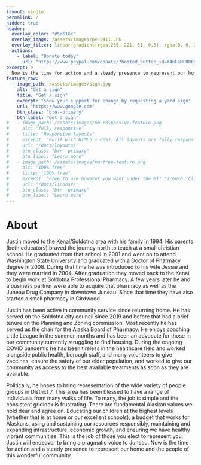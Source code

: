 ```yaml
---
layout: single
permalink: /
hidden: true
header:
  overlay_color: "#5e616c"
  overlay_image: /assets/images/pv-5411.JPG
  overlay_filter: linear-gradient(rgba(255, 221, 51, 0.5), rgba(0, 0, 204, 0.5))
  actions:
    - label: "Donate today"
      url: "https://www.paypal.com/donate/?hosted_button_id=X46EGMLD86SDQ"
excerpt: >
  Now is the time for action and a steady presence to represent our home and the people of this wonderful community.
feature_row:
  - image_path: /assets/images/sign.jpg
    alt: "Get a sign"
    title: "Get a sign"
    excerpt: "Show your support for change by requesting a yard sign"
    url: "https://www.google.com"
    btn_class: "btn--primary"
    btn_label: "Get a sign"
#   - image_path: /assets/images/mm-responsive-feature.png
#     alt: "fully responsive"
#     title: "Responsive layouts"
#     excerpt: "Built with HTML5 + CSS3. All layouts are fully responsive with helpers to augment your content."
#     url: "/docs/layouts/"
#     btn_class: "btn--primary"
#     btn_label: "Learn more"
#   - image_path: /assets/images/mm-free-feature.png
#     alt: "100% free"
#     title: "100% free"
#     excerpt: "Free to use however you want under the MIT License. Clone it, fork it, customize it... whatever!"
#     url: "/docs/license/"
#     btn_class: "btn--primary"
#     btn_label: "Learn more"      
---
```


<h1>About</h1>

Justin moved to the Kenai/Soldotna area with his family in 1994.  His parents (both educators) braved the journey north to teach at a small christian school.  He graduated from that school in 2001 and went on to attend Washington State University and graduated with a Doctor of Pharmacy degree in 2008.  During that time he was introduced to his wife Jessie and they were married in 2004.  After graduation they moved back to the Kenai to begin work at Soldotna Professional Pharmacy.  A few years later he and a business partner were able to acquire that pharmacy as well as the Juneau Drug Company in downtown Juneau.  Since that time they have also started a small pharmacy in Girdwood.

Justin has been active in community service since returning home.  He has served on the Soldotna city council since 2019 and before that had a brief tenure on the Planning and Zoning commission.  Most recently he has served as the chair for the Alaska Board of Pharmacy.  He enjoys coaching Little League in the summer months and has been an advocate for those in our community currently struggling to find housing.  During the ongoing COVID pandemic he has been tireless in the healthcare field and worked alongside public health, borough staff, and many volunteers to give vaccines, ensure the safety of our elder population, and worked to give our community as access to the best available treatments as soon as they are available.

Politically, he hopes to bring representation of the wide variety of people groups in District 7.  This area has been blessed to have a range of individuals from many walks of life.  To many, the job is simple and the consistent gridlock is frustrating.   There are fundamental Alaskan values we hold dear and agree on.  Educating our children at the highest levels (whether that is at home or our excellent schools), a budget that works for Alaskans, using and sustaining our resources responsibly, maintaining and expanding infrastructure, economic growth, and ensuring we have healthy vibrant communities.  This is the job of those you elect to represent you.  Justin will endeavor to bring a pragmatic voice to Juneau.  Now is the time for action and a steady presence to represent our home and the people of this wonderful community.